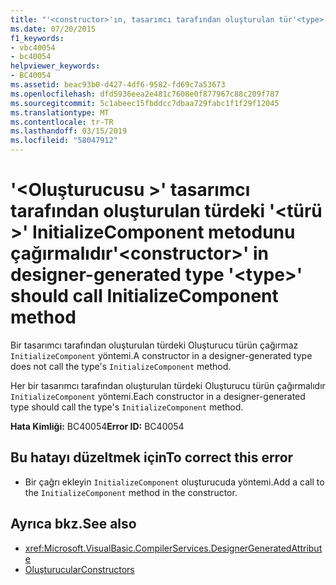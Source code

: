 ```yaml
---
title: "'<constructor>'ın, tasarımcı tarafından oluşturulan tür'<type>' InitializeComponent metodunu çağırmalıdır"
ms.date: 07/20/2015
f1_keywords:
- vbc40054
- bc40054
helpviewer_keywords:
- BC40054
ms.assetid: beac93b0-d427-4df6-9582-fd69c7a53673
ms.openlocfilehash: dfd5936eea2e481c7608e0f877967c88c209f787
ms.sourcegitcommit: 5c1abeec15fbddcc7dbaa729fabc1f1f29f12045
ms.translationtype: MT
ms.contentlocale: tr-TR
ms.lasthandoff: 03/15/2019
ms.locfileid: "58047912"
---
```

# <a name="constructor-in-designer-generated-type-type-should-call-initializecomponent-method"></a><span data-ttu-id="653bf-102">'\<Oluşturucusu >' tasarımcı tarafından oluşturulan türdeki '\<türü >' InitializeComponent metodunu çağırmalıdır</span><span class="sxs-lookup"><span data-stu-id="653bf-102">'\<constructor>' in designer-generated type '\<type>' should call InitializeComponent method</span></span>
<span data-ttu-id="653bf-103">Bir tasarımcı tarafından oluşturulan türdeki Oluşturucu türün çağırmaz `InitializeComponent` yöntemi.</span><span class="sxs-lookup"><span data-stu-id="653bf-103">A constructor in a designer-generated type does not call the type's `InitializeComponent` method.</span></span>  
  
 <span data-ttu-id="653bf-104">Her bir tasarımcı tarafından oluşturulan türdeki Oluşturucu türün çağırmalıdır `InitializeComponent` yöntemi.</span><span class="sxs-lookup"><span data-stu-id="653bf-104">Each constructor in a designer-generated type should call the type's `InitializeComponent` method.</span></span>  
  
 <span data-ttu-id="653bf-105">**Hata Kimliği:** BC40054</span><span class="sxs-lookup"><span data-stu-id="653bf-105">**Error ID:** BC40054</span></span>  
  
## <a name="to-correct-this-error"></a><span data-ttu-id="653bf-106">Bu hatayı düzeltmek için</span><span class="sxs-lookup"><span data-stu-id="653bf-106">To correct this error</span></span>  
  
-   <span data-ttu-id="653bf-107">Bir çağrı ekleyin `InitializeComponent` oluşturucuda yöntemi.</span><span class="sxs-lookup"><span data-stu-id="653bf-107">Add a call to the `InitializeComponent` method in the constructor.</span></span>  
  
## <a name="see-also"></a><span data-ttu-id="653bf-108">Ayrıca bkz.</span><span class="sxs-lookup"><span data-stu-id="653bf-108">See also</span></span>

- <xref:Microsoft.VisualBasic.CompilerServices.DesignerGeneratedAttribute>
- [<span data-ttu-id="653bf-109">Oluşturucular</span><span class="sxs-lookup"><span data-stu-id="653bf-109">Constructors</span></span>](~/docs/visual-basic/programming-guide/concepts/object-oriented-programming.md#constructors)

